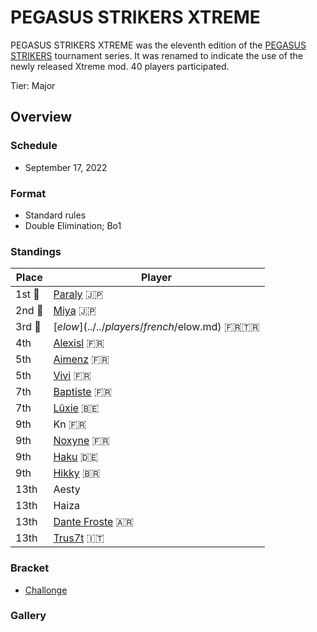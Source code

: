 # PEGASUS STRIKERS XTREME

PEGASUS STRIKERS XTREME was the eleventh edition of the [PEGASUS STRIKERS](pegasusmain.md)
tournament series. It was renamed to indicate the use of the newly released Xtreme mod. 
40 players participated.

Tier: Major

## Overview

### Schedule
- September 17, 2022

### Format
- Standard rules
- Double Elimination; Bo1

### Standings

|Place|Player|
|-|-|
|1st :1st_place_medal:|[Paraly](../../players/japanese/paraly.md) :jp:|
|2nd :2nd_place_medal:|[Miya](../../players/japanese/miya.md) :jp:|
|3rd :3rd_place_medal:|[$elow](../../players/french/$elow.md) :fr::tr:|
|4th|[Alexisl](../../players/french/alexisl.md) :fr:|
|5th|[Aimenz](../../players/french/aimenz.md) :fr:|
|5th|[Vivi](../../players/french/vivi.md) :fr:|
|7th|[Baptiste](../../players/french/baptiste.md) :fr:|
|7th|[Lûxie](../../players/belgian/luxie.md) :belgium:|
|9th|Kn :fr:|
|9th|[Noxyne](../../players/french/noxyne.md) :fr:|
|9th|[Haku](../../players/german/haku.md) :de:|
|9th|[Hikky](../../players/brazilian/hikky.md) :brazil:|
|13th|Aesty|
|13th|Haiza|
|13th|[Dante Froste](../../players/argentinian/dantefroste.md) :argentina:|
|13th|[Trus7t](../../players/italian/trus7t.md) :it:|

### Bracket
- [Challonge](https://challonge.com/pegasus_xtreme_1)

### Gallery